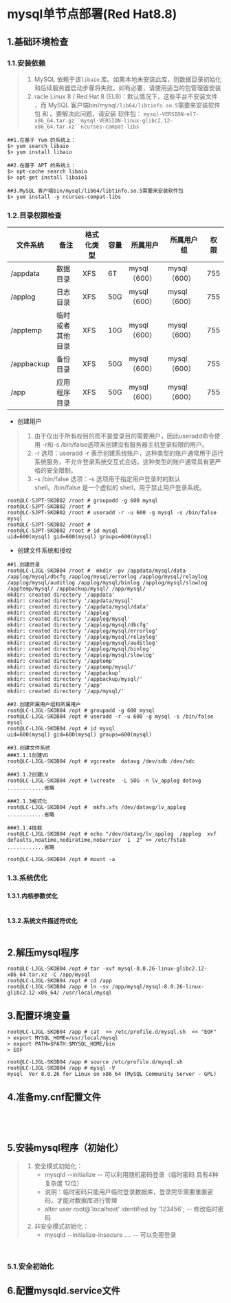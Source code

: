 # mysql单节点部署(Red Hat8.8)

## 1.基础环境检查

### 1.1.安装依赖

> 1. MySQL 依赖于该`libaio` 库。如果本地未安装此库，则数据目录初始化和后续服务器启动步骤将失败。如有必要，请使用适当的包管理器安装
> 2. racle Linux 8 / Red Hat 8 (EL8)：默认情况下，这些平台不安装文件 ，而 MySQL 客户端bin/mysql`/lib64/libtinfo.so.5`需要来安装软件包 和 。要解决此问题，请安装 软件包： `mysql-VERSION-el7-x86_64.tar.gz``mysql-VERSION-linux-glibc2.12-x86_64.tar.xz``ncurses-compat-libs`

~~~shell
##1.在基于 Yum 的系统上：
$> yum search libaio 
$> yum install libaio 

##2.在基于 APT 的系统上：
$> apt-cache search libaio 
$> apt-get install libaio1 

##3.MySQL 客户端bin/mysql/lib64/libtinfo.so.5需要来安装软件包 
$> yum install -y ncurses-compat-libs
~~~

### 1.2.目录权限检查

| 文件系统   | 备注             | 格式化类型 | 容量 | 所属用户     | 所属用户组   | 权限 |
| ---------- | ---------------- | ---------- | ---- | ------------ | ------------ | ---- |
| /appdata   | 数据目录         | XFS        | 6T   | mysql（600） | mysql（600） | 755  |
| /applog    | 日志目录         | XFS        | 50G  | mysql（600） | mysql（600） | 755  |
| /apptemp   | 临时或者其他目录 | XFS        | 10G  | mysql（600） | mysql（600） | 755  |
| /appbackup | 备份目录         | XFS        | 50G  | mysql（600） | mysql（600） | 755  |
| /app       | 应用程序目录     | XFS        | 50G  | mysql（600） | mysql（600） | 755  |

- 创建用户

> 1. 由于仅出于所有权目的而不是登录目的需要用户，因此useradd命令使用 -r和-s /bin/false选项来创建没有服务器主机登录权限的用户。
> 2. -r 选项：useradd -r 表示创建系统账户，这种类型的账户通常用于运行系统服务，不允许登录系统交互式会话。这种类型的账户通常具有更严格的安全限制。
> 3. -s /bin/false 选项：-s 选项用于指定用户登录时的默认 shell。/bin/false 是一个虚拟的 shell，用于禁止用户登录系统。

~~~shell
root@LC-SJPT-SKDB02 /root # groupadd -g 600 mysql
root@LC-SJPT-SKDB02 /root # 
root@LC-SJPT-SKDB02 /root # useradd -r -u 600 -g mysql -s /bin/false mysql
root@LC-SJPT-SKDB02 /root # 
root@LC-SJPT-SKDB02 /root # id mysql 
uid=600(mysql) gid=600(mysql) groups=600(mysql)
~~~

- 创建文件系统和授权

~~~shell
##1.创建目录
root@LC-LJGL-SKDB04 /root #  mkdir -pv /appdata/mysql/data /applog/mysql/dbcfg /applog/mysql/errorlog /applog/mysql/relaylog /applog/mysql/auditlog /applog/mysql/binlog /applog/mysql/slowlog /apptemp/mysql/ /appbackup/mysql/ /app/mysql/
mkdir: created directory '/appdata'
mkdir: created directory '/appdata/mysql'
mkdir: created directory '/appdata/mysql/data'
mkdir: created directory '/applog'
mkdir: created directory '/applog/mysql'
mkdir: created directory '/applog/mysql/dbcfg'
mkdir: created directory '/applog/mysql/errorlog'
mkdir: created directory '/applog/mysql/relaylog'
mkdir: created directory '/applog/mysql/auditlog'
mkdir: created directory '/applog/mysql/binlog'
mkdir: created directory '/applog/mysql/slowlog'
mkdir: created directory '/apptemp'
mkdir: created directory '/apptemp/mysql/'
mkdir: created directory '/appbackup'
mkdir: created directory '/appbackup/mysql/'
mkdir: created directory '/app'
mkdir: created directory '/app/mysql/'

##2.创建所属用户组和所属用户
root@LC-LJGL-SKDB04 /opt # groupadd -g 600 mysql 
root@LC-LJGL-SKDB04 /opt # useradd -r -u 600 -g mysql -s /bin/false mysql 
root@LC-LJGL-SKDB04 /opt # id mysql
uid=600(mysql) gid=600(mysql) groups=600(mysql)

##3.创建文件系统
###3.1.1创建VG
root@LC-LJGL-SKDB04 /opt # vgcreate  datavg /dev/sdb /dev/sdc

###3.1.2创建LV
root@LC-LJGL-SKDB04 /opt # lvcreate  -L 50G -n lv_applog datavg 
............省略

###3.1.3格式化
root@LC-LJGL-SKDB04 /opt #  mkfs.xfs /dev/datavg/lv_applog
............省略

###3.1.4挂载
root@LC-LJGL-SKDB04 /opt # echo "/dev/datavg/lv_applog  /applog  xvf  defaults,noatime,nodiratime,nobarrier  1  2" >> /etc/fstab 
............省略

root@LC-LJGL-SKDB04 /opt # mount -a
~~~

### 1.3.系统优化

#### 1.3.1.内核参数优化

~~~shell

~~~

#### 1.3.2.系统文件描述符优化

~~~shell

~~~

## 2.解压mysql程序

~~~shell
root@LC-LJGL-SKDB04 /opt # tar -xvf mysql-8.0.26-linux-glibc2.12-x86_64.tar.xz -C /app/mysql
root@LC-LJGL-SKDB04 /opt # cd /app
root@LC-LJGL-SKDB04 /app # ln -sv /app/mysql/mysql-8.0.26-linux-glibc2.12-x86_64/ /usr/local/mysql
~~~

## 3.配置环境变量

~~~shell
root@LC-LJGL-SKDB04 /app # cat  >> /etc/profile.d/mysql.sh  << "EOF"
> export MYSQL_HOME=/usr/local/mysql
> export PATH=$PATH:$MYSQL_HOME/bin
> EOF

root@LC-LJGL-SKDB04 /app # source /etc/profile.d/mysql.sh
root@LC-LJGL-SKDB04 /app # mysql -V
mysql  Ver 8.0.26 for Linux on x86_64 (MySQL Community Server - GPL)
~~~

## 4.准备my.cnf配置文件

~~~shell




~~~

## 5.安装mysql程序（初始化）

> 1. 安全模式初始化：
>    - mysqld --initialize               -- 可以利用随机密码登录（临时密码 具有4种复杂度 12位）
>    -    说明：临时密码只能用户临时登录数据库，登录完毕需要重置密码，才能对数据库进行管理
>    -    alter user root@'localhost' identified by '123456';    -- 修改临时密码
> 2. 非安全模式初始化：
>    -  mysqld --initialize-insecure ....   -- 可以免密登录

~~~shell


~~~

### 5.1.安全初始化





## 6.配置mysqld.service文件


